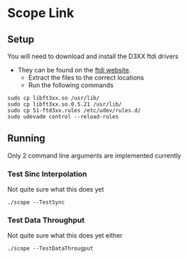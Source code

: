 # Scope Link

## Setup

You will need to download and install the D3XX ftdi drivers
* They can be found on the [ftdi website](https://www.ftdichip.com/Drivers/D3XX.htm).
    * Extract the files to the correct locations
    * Run the following commands
```
sudo cp libft3xx.so /usr/lib/
sudo cp libft3xx.so.0.5.21 /usr/lib/
sudo cp 51-ftd3xx.rules /etc/udev/rules.d/
sudo udevadm control --reload-rules
```

## Running

Only 2 command line arguments are implemented currently

### Test Sinc Interpolation
Not quite sure what this does yet
```
./scope --TestSync
```

### Test Data Throughput
Not quite sure what this does yet either
```
./scope --TestDataThrougput
```
